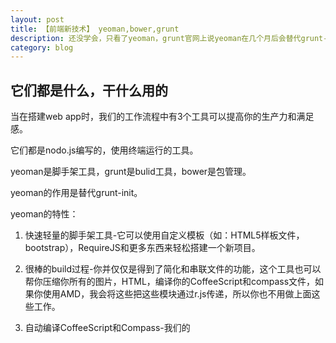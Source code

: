 ```yaml
---
layout: post
title: 【前端新技术】 yeoman,bower,grunt
description: 还没学会，只看了yeoman，grunt官网上说yeoman在几个月后会替代grunt-init
category: blog
---
```


## 它们都是什么，干什么用的

当在搭建web app时，我们的工作流程中有3个工具可以提高你的生产力和满足感。

它们都是nodo.js编写的，使用终端运行的工具。

yeoman是脚手架工具，grunt是bulid工具，bower是包管理。

yeoman的作用是替代grunt-init。

yeoman的特性：

1. 快速轻量的脚手架工具-它可以使用自定义模板（如：HTML5样板文件，bootstrap），RequireJS和更多东西来轻松搭建一个新项目。

2. 很棒的build过程-你并仅仅是得到了简化和串联文件的功能，这个工具也可以帮你压缩你所有的图片，HTML，编译你的CoffeeScript和compass文件，如果你使用AMD，我会将这些把这些模块通过r.js传递，所以你也不用做上面这些工作。

3. 自动编译CoffeeScript和Compass-我们的